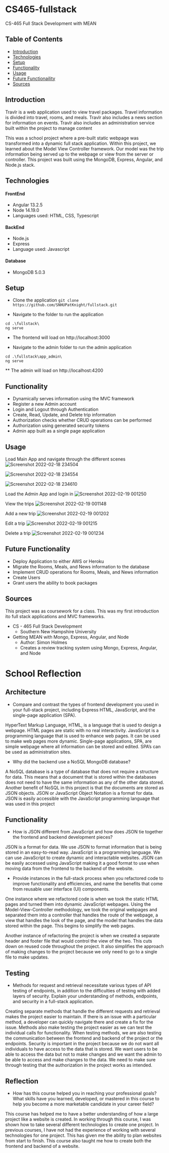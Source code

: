 # CS465-fullstack
CS-465 Full Stack Development with MEAN

## Table of Contents
* [Introduction](#Introduction)
* [Technologies](#Technologies)
* [Setup](#Setup)
* [Functionality](#Functionality)
* [Usage](#Usage)
* [Future Functionaility](#Future-Functionaility)
* [Sources](#Sources)

## Introduction
Travlr is a web application used to view travel packages. Travel information is divided into travel, rooms, and meals. Travlr also includes a news section for information on events. Travlr also includes an administration service built within the project to manage content

This was a school project where a pre-built static webpage was transformed into a dynamic full stack application. Within this project, we learned about the Model View Controller framework. Our model was the trip information being served up to the webpage or view from the server or controller. This project was built using the MongoDB, Express, Angular, and Node.js stack.

## Technologies
#### FrontEnd
* Angular 13.2.5
* Node 14.19.0
* Languages used: HTML, CSS, Typescript
#### BackEnd
* Node.js
* Express
* Language used: Javascript
#### Database
* MongoDB 5.0.3

## Setup 
* Clone the application
`git clone https://github.com/SNHUPatKnight/fullstack.git`

* Navigate to the folder to run the application
```
cd .\fullstack\
ng serve
```
* The frontend will load on http://localhost:3000

* Navigate to the admin folder to run the admin application
```
cd .\fullstack\app_admin\
ng serve
```
** The admin will load on http://localhost:4200

## Functionality
* Dynamically serves information using the MVC framework
* Register a new Admin account
* Login and Logout through Authentication
* Create, Read, Update, and Delete trip information
* Authorization checks whether CRUD operations can be performed
* Authorization  using generated security tokens
* Admin app built as a single page application

## Usage
Load Main App and navigate through the different scenes
![Screenshot 2022-02-18 234504](https://user-images.githubusercontent.com/82788581/154787251-f65b88dc-d248-4600-be26-3eed7b5feffc.png)

![Screenshot 2022-02-18 234554](https://user-images.githubusercontent.com/82788581/154787255-25002c38-e23a-4ad0-b801-20c6540a472e.png)

![Screenshot 2022-02-18 234610](https://user-images.githubusercontent.com/82788581/154787258-569c8db7-a82a-407c-8c92-17e55483c44a.png)

Load the Admin App and login in
![Screenshot 2022-02-19 001250](https://user-images.githubusercontent.com/82788581/154787278-29101e98-df2c-4f1b-8552-42d7e0dd82f6.png)

View the trips
![Screenshot 2022-02-19 001148](https://user-images.githubusercontent.com/82788581/154787287-31450a6c-1ad3-4157-81e8-9a83c2d1fcdd.png)

Add a new trip
![Screenshot 2022-02-19 001202](https://user-images.githubusercontent.com/82788581/154787292-c32f6bd5-3835-4a37-bf98-79f7eeaca36d.png)

Edit a trip
![Screenshot 2022-02-19 001215](https://user-images.githubusercontent.com/82788581/154787296-06206b57-8d0f-4ec2-b159-47c753a14416.png)

Delete a trip
![Screenshot 2022-02-19 001234](https://user-images.githubusercontent.com/82788581/154787303-c43613dc-5b8f-4881-af3b-978f61cee1e8.png)

## Future Functionality
* Deploy Application to either AWS or Heroku
* Migrate the Rooms, Meals, and News information to the database
* Implement CRUD operations for Rooms, Meals, and News information
* Create Users
* Grant users the ability to book packages

## Sources
This project was as coursework for a class. This was my first introduction ito full stack applications and MVC frameworks. 
* CS - 465 Full Stack Development
     * Southern New Hampshire University
* Getting MEAN with Mongo, Express, Angular, and Node
     * Author: Simon Holmes 
     * Creates a review tracking system using Mongo, Express, Angular, and Node


# School Reflection
## Architecture
* Compare and contrast the types of frontend development you used in your full-stack project, including Express HTML, JavaScript, and the single-page application (SPA).

HyperText Markup Language, HTML, is a language that is used to design a webpage. HTML pages are static with no real interactivity. JavaScript is a programming language that is used to enhance web pages. It can be used to make web pages more dynamic. Single-page applications, SPA, are simple webpage where all information can be stored and edited. SPA’s can be used as administration sites.

* Why did the backend use a NoSQL MongoDB database?

A NoSQL database is a type of database that does not require a structure for data. This means that a document that is stored within the databases does not need to have the same information as any of the other data stored. Another benefit of NoSQL in this project is that the documents are stored as JSON objects. JSON or JavaScript Object Notation is a format for data. JSON is easily accessible with the JavaScript programming language that was used in this project

## Functionality

* How is JSON different from JavaScript and how does JSON tie together the frontend and backend development pieces?

JSON is a format for data. We use JSON to format information that is being stored in an easy-to-read way. JavaScript is a programming language. We can use JavaScript to create dynamic and interactable websites. JSON can be easily accessed using JavaScript making it a good format to use when moving data from the frontend to the backend of the website.

* Provide instances in the full-stack process when you refactored code to improve functionality and efficiencies, and name the benefits that come from reusable user interface (UI) components.

One instance where we refactored code is when we took the static HTML pages and turned them into dynamic JavaScript webpages. Using the Model-View-Controller methodology, we took the original webpages and separated them into a controller that handles the route of the webpage, a view that handles the look of the page, and the model that handles the data stored within the page. This begins to simplify the web pages.

Another instance of refactoring the project is when we created a separate header and footer file that would control the view of the two. This cuts down on reused code throughout the project. It also simplifies the approach of making changes to the project because we only need to go to a single file to make updates.

## Testing

* Methods for request and retrieval necessitate various types of API testing of endpoints, in addition to the difficulties of testing with added layers of security. Explain your understanding of methods, endpoints, and security in a full-stack application.

Creating separate methods that handle the different requests and retrieval makes the project easier to maintain. If there is an issue with a particular method, a developer can quickly navigate there and create a fix for the issue. Methods also make testing the project easier as we can test the individual calls for functionality. When testing methods, we are also testing the communication between the frontend and backend of the project or the endpoints. Security is important in the project because we do not want all individuals to have access to the data that is stored. We want users to be able to access the data but not to make changes and we want the admin to be able to access and make changes to the data. We need to make sure through testing that the authorization in the project works as intended.

## Reflection

* How has this course helped you in reaching your professional goals? What skills have you learned, developed, or mastered in this course to help you become a more marketable candidate in your career field?

This course has helped me to have a better understanding of how a large project like a website is created. In working through this course, I was shown how to take several different technologies to create one project. In previous courses, I have not had the experience of working with several technologies for one project. This has given me the ability to plan websites from start to finish. This course also taught me how to create both the frontend and backend of a website.

